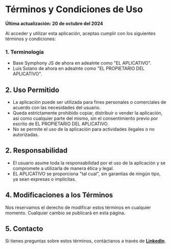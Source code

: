 # Términos y Condiciones de Uso

**Última actualización: 20 de octubre del 2024**

Al acceder y utilizar esta aplicación, aceptas cumplir con los siguientes términos y condiciones:

### 1. Terminología

- Base Symphony JS de ahora en adealnte como "EL APLICATIVO".
- Luis Solano de ahora en adealnte como "EL PROPIETARIO DEL APLICATIVO".

## 2. Uso Permitido

- La aplicación puede ser utilizada para fines personales o comerciales de acuerdo con las necesidades del usuario.
- Queda estrictamente prohibido copiar, distribuir o vender la aplicación, así como cualquier parte del mismo, sin el consentimiento previo por escrito de EL PROPIETARIO DEL APLICATIVO.
- No se permite el uso de la aplicación para actividades ilegales o no autorizadas.

## 2. Responsabilidad

- El usuario asume toda la responsabilidad por el uso de la aplicación y se compromete a utilizarla de manera ética y legal.
- EL APLICATIVO se proporciona "tal cual", sin garantías de ningún tipo, ya sean expresas o implícitas.

## 4. Modificaciones a los Términos

Nos reservamos el derecho de modificar estos términos en cualquier momento. Cualquier cambio se publicará en esta página.

## 5. Contacto

Si tienes preguntas sobre estos términos, contáctanos a través de **[LinkedIn](https://www.linkedin.com/in/luis-fernando-solano/)**.
